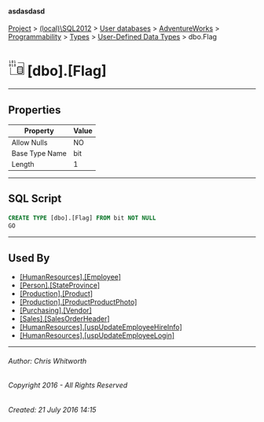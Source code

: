 #### asdasdasd

[Project](../../../../../../index.md) > [(local)\\SQL2012](../../../../../index.md) > [User databases](../../../../index.md) > [AdventureWorks](../../../index.md) > [Programmability](../../index.md) > [Types](../index.md) > [User-Defined Data Types](User-Defined_Data_Types.md) > dbo.Flag

# ![User-Defined Data Types](../../../../../../Images/UserDefinedDataType32.png) [dbo].[Flag]

---

## <a name="#properties"></a>Properties

| Property | Value |
|---|---|
| Allow Nulls | NO |
| Base Type Name | bit |
| Length | 1 |


---

## <a name="#sqlscript"></a>SQL Script

```sql
CREATE TYPE [dbo].[Flag] FROM bit NOT NULL
GO

```


---

## <a name="#usedby"></a>Used By

* [[HumanResources].[Employee]](../../../Tables/Employee.md)
* [[Person].[StateProvince]](../../../Tables/StateProvince.md)
* [[Production].[Product]](../../../Tables/Product.md)
* [[Production].[ProductProductPhoto]](../../../Tables/ProductProductPhoto.md)
* [[Purchasing].[Vendor]](../../../Tables/Vendor.md)
* [[Sales].[SalesOrderHeader]](../../../Tables/SalesOrderHeader.md)
* [[HumanResources].[uspUpdateEmployeeHireInfo]](../../Stored_Procedures/uspUpdateEmployeeHireInfo.md)
* [[HumanResources].[uspUpdateEmployeeLogin]](../../Stored_Procedures/uspUpdateEmployeeLogin.md)


---

###### Author:  Chris Whitworth

###### Copyright 2016 - All Rights Reserved

###### Created: 21 July 2016 14:15

